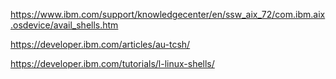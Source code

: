 https://www.ibm.com/support/knowledgecenter/en/ssw_aix_72/com.ibm.aix.osdevice/avail_shells.htm

https://developer.ibm.com/articles/au-tcsh/

https://developer.ibm.com/tutorials/l-linux-shells/
